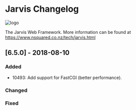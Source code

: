 # Jarvis Changelog

![logo](https://www.nsquared.co.nz/assets/images/nsquared-logo-big.png) 

The Jarvis Web Framework. More information can be found at https://www.nsquared.co.nz/tech/jarvis.html

## [6.5.0] - 2018-08-10
### Added
- 10493: Add support for FastCGI (better performance).

### Changed

### Fixed
